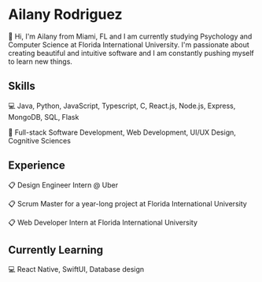 # Ailany Rodriguez

👋 Hi, I'm Ailany from Miami, FL and I am currently studying Psychology and Computer Science at Florida International University. I'm passionate about creating beautiful and intuitive software and I am constantly pushing myself to learn new things. 


## Skills

💻 Java, Python, JavaScript, Typescript, C, React.js, Node.js, Express, MongoDB, SQL, Flask

🧠 Full-stack Software Development, Web Development, UI/UX Design, Cognitive Sciences


## Experience
📋 Design Engineer Intern @ Uber 

📋 Scrum Master for a year-long project at Florida International University

📋 Web Developer Intern at Florida International University


## Currently Learning

💻 React Native, SwiftUI, Database design
